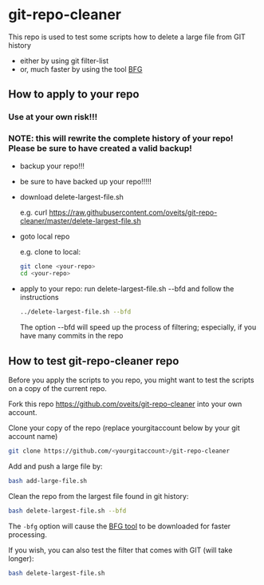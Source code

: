 # git-repo-cleaner
This repo is used to test some scripts how to delete a large file from GIT history
- either by using git filter-list
- or, much faster by using the tool [BFG](https://rtyley.github.io/bfg-repo-cleaner/)

## How to apply to your repo

### Use at your own risk!!!
### NOTE: this will rewrite the complete history of your repo! Please be sure to have created a valid backup!

- backup your repo!!!
- be sure to have backed up your repo!!!!!
- download delete-largest-file.sh

  e.g. curl https://raw.githubusercontent.com/oveits/git-repo-cleaner/master/delete-largest-file.sh
- goto local repo

  e.g. clone to local:
  ```bash
  git clone <your-repo>
  cd <your-repo>
  ```
- apply to your repo: run delete-largest-file.sh --bfd and follow the instructions
  ```bash
  ../delete-largest-file.sh --bfd
  ```
  The option --bfd will speed up the process of filtering; especially, if you have many commits in the repo

## How to test git-repo-cleaner repo

Before you apply the scripts to you repo, you might want to test the scripts on a copy of the current repo.

Fork this repo https://github.com/oveits/git-repo-cleaner into your own account.

Clone your copy of the repo (replace yourgitaccount below by your git account name)
```bash
git clone https://github.com/<yourgitaccount>/git-repo-cleaner
```

Add and push a large file by:
```bash
bash add-large-file.sh
```

Clean the repo from the largest file found in git history:
```bash
bash delete-largest-file.sh --bfd
```
The `-bfg` option will cause the [BFG tool](https://rtyley.github.io/bfg-repo-cleaner/) to be downloaded for faster processing.

If you wish, you can also test the filter that comes with GIT (will take longer):
```bash
bash delete-largest-file.sh
```
